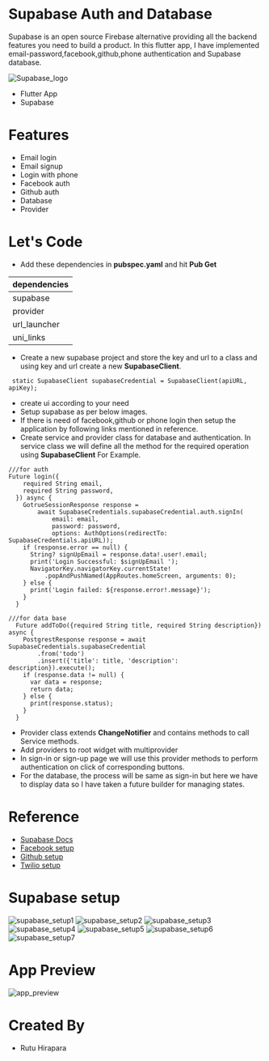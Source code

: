 # Supabase Auth and Database

Supabase is an open source Firebase alternative providing all the backend features you need to build a product.
In this flutter app, I have implemented email-password,facebook,github,phone authentication and Supabase database.

![Supabase_logo](https://github.com/rp3110/supabase/blob/main/screenshot/supabase.png)

- Flutter App
- Supabase


# Features
- Email login
- Email signup
- Login with phone
- Facebook auth
- Github auth
- Database
- Provider




# Let's Code
- Add these dependencies in **pubspec.yaml** and hit **Pub Get**


| dependencies |
|--------------|
| supabase     |
| provider     |
| url_launcher |
| uni_links    |


- Create a new supabase project and store the key and url to a class and using key and url create a new **SupabaseClient**.

```
 static SupabaseClient supabaseCredential = SupabaseClient(apiURL, apiKey);
```
- create ui according to your need
- Setup supabase as per below images.
- If there is need of facebook,github or phone login then setup the application by following links mentioned in reference.
- Create service and provider class for database and authentication. In service class we will define all the method for the required operation using **SupabaseClient**
  For Example.
```
///for auth
Future login({
    required String email,
    required String password,
  }) async {
    GotrueSessionResponse response =
        await SupabaseCredentials.supabaseCredential.auth.signIn(
            email: email,
            password: password,
            options: AuthOptions(redirectTo: SupabaseCredentials.apiURL));
    if (response.error == null) {
      String? signUpEmail = response.data!.user!.email;
      print('Login Successful: $signUpEmail ');
      NavigatorKey.navigatorKey.currentState!
          .popAndPushNamed(AppRoutes.homeScreen, arguments: 0);
    } else {
      print('Login failed: ${response.error!.message}');
    }
  }
```

```
///for data base
  Future addToDo({required String title, required String description}) async {
    PostgrestResponse response = await SupabaseCredentials.supabaseCredential
        .from('todo')
        .insert({'title': title, 'description': description}).execute();
    if (response.data != null) {
      var data = response;
      return data;
    } else {
      print(response.status);
    }
  }
```

-  Provider class extends **ChangeNotifier** and contains methods to call Service methods.
-  Add providers to root widget with multiprovider
- In sign-in or sign-up page we will use this provider methods to perform authentication on click of corresponding buttons.
- For the database, the process will be same as sign-in but here we have to display data so I have taken a future builder for managing states.

# Reference
 - [Supabase Docs](https://supabase.com/docs)
 - [Facebook setup](https://medium.com/inspireui/setup-facebook-login-for-flutter-apps-4e7bd031479d)
 - [Github setup](https://docs.github.com/en/apps/oauth-apps/building-oauth-apps/creating-an-oauth-app)
 - [Twilio setup](https://www.twilio.com/blog/get-started-twilio-free-sms-businesses#:~:text=Get%20started%20for%20free%20with,up%20SMS%20for%20your%20business)

# Supabase setup
![supabase_setup1](https://github.com/dhavalsabhaya1/FlutterSupabaseDemo/blob/main/supabase-main/screenshot/supabase_setup1.png)
![supabase_setup2](https://github.com/dhavalsabhaya1/FlutterSupabaseDemo/blob/main/supabase-main/screenshot/supabase_setup2.png)
![supabase_setup3](https://github.com/dhavalsabhaya1/FlutterSupabaseDemo/blob/main/supabase-main/screenshot/supabase_setup3.png)
![supabase_setup4](https://github.com/dhavalsabhaya1/FlutterSupabaseDemo/blob/main/supabase-main/screenshot/supabase_setup4.png)
![supabase_setup5](https://github.com/dhavalsabhaya1/FlutterSupabaseDemo/blob/main/supabase-main/screenshot/supabase_setup5.png)
![supabase_setup6](https://github.com/dhavalsabhaya1/FlutterSupabaseDemo/blob/main/supabase-main/screenshot/supabase_setup6.png)
![supabase_setup7](https://github.com/dhavalsabhaya1/FlutterSupabaseDemo/blob/main/supabase-main/screenshot/supabase_setup7.png)

# App Preview
![app_preview](https://github.com/dhavalsabhaya1/FlutterSupabaseDemo/blob/main/supabase-main/screenshot/app_preview.png)


# Created By
- Rutu Hirapara

